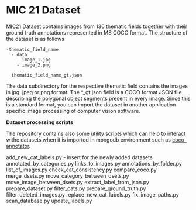 MIC 21 Dataset
========

[MIC21 Dataset](https://dcl.bas.bg/MIC-21/dataset/) contains images from 130 thematic fields together with their ground truth annotations represented in MS COCO format. The structure of the dataset is as follows

```
-thematic_field_name
  - data
    - image_1.jpg
    - image_2.png
    ...
  thematic_field_name_gt.json
```

The data subdirectory for the respective thematic field contains the images in jpg, jpeg or png format. The *_gt.json field is a COCO format JSON file describing the polygonal object segments present in every image. Since this is a standard format, you can import the dataset in another application specific image processing of computer vision software.

**Dataset processing scripts**

The repository contains also some utility scripts which can help to interact withe datasets when it is imported in mongodb environment such as [coco-annotator](https://github.com/jsbroks/coco-annotator).

add_new_cat_labels.py - insert for the newly added datasets
annotated_by_categories.py
links_to_images.py
annotations_by_folder.py
list_of_images.py
check_cat_consistency.py
compare_coco.py
merge_dsets.py
move_category_between_dsets.py
move_image_between_dsets.py
extract_label_from_json.py
prepare_dataset.py
filter_cats.py
prepare_ground_truth.py
filter_deleted_images.py
replace_new_cat_labels.py
fix_image_paths.py
scan_database.py
update_labels.py